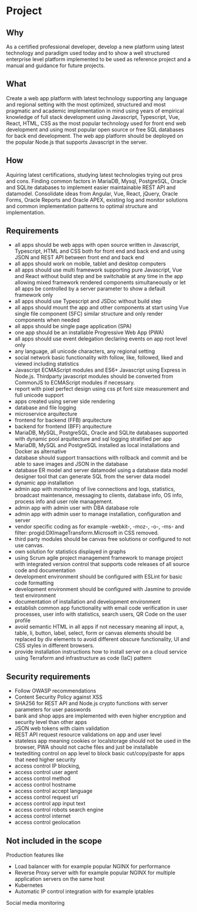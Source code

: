 # Project

## Why 
As a certified professional developer, develop a new platform using latest technology and paradigm used today
and to show a well structured enterprise level platform implemented to be used as reference project and a manual and 
guidance for future projects.

## What
Create a web app platform with latest technology supporting any language and regional setting with the most optimized,
structured and most pragmatic and academic implementation in mind using years of empirical knowledge of full stack
development using Javascript, Typescript, Vue, React, HTML, CSS as the most popular technology used for front end web development 
and using most popular open source or free SQL databases for back end development. The web app platform should be deployed on
the popular Node.js that supports Javascript in the server.

## How
Aquiring latest certifications, studying latest technologies trying out pros and cons.
Finding common factors in MariaDB, Mysql, PostgreSQL, Oracle and SQLite databases to implement easier maintainable REST API 
and datamodel.
Consolidate ideas from Angular, Vue, React, jQuery, Oracle Forms, Oracle Reports and Oracle APEX, existing log and 
monitor solutions and common implementation patterns to optimal structure and implementation.

## Requirements

- all apps should be web apps with open source written in Javascript, Typescript, HTML and CSS both for front end and back end and using JSON and REST API between front end and back end
- all apps should work on mobile, tablet and desktop computers
- all apps should use multi framework supporting pure Javascript, Vue and React without build step and be switchable at any time in the app allowing mixed framework rendered components simultaneously or let all apps be controlled by a server parameter to show a default framework only
- all apps should use Typescript and JSDoc without build step
- all apps should mount the app and other components at start using Vue single file component (SFC) similar structure and only render components when needed
- all apps should be single page application (SPA)
- one app should be an installable Progressive Web App (PWA)
- all apps should use event delegation declaring events on app root level only
- any language, all unicode characters, any regional setting
- social network basic functionality with follow, like, followed, liked and viewed including statistics
- Javascript ECMAScript modules and ES6+ Javascript using Express in Node.js. Thirdparty javascript modules should be converted from CommonJS to ECMAScript modules if necessary.
- report with pixel perfect design using css pt font size measurement and full unicode support
- apps created using server side rendering
- database and file logging
- microservice arquitecture
- frontend for backend (FFB) arquitecture
- backend for frontend (BFF) arquitecture
- MariaDB, MySQL, PostgreSQL, Oracle and SQLite databases supported with dynamic pool arquitecture and sql logging stratified per app
- MariaDB, MySQL and PostgreSQL installed as local installations and Docker as alternative
- database should support transactions with rollback and commit and be able to save images and JSON in the database
- database ER model and server datamodel using a database data model designer tool that can generate SQL from the server data model
- dynamic app installation
- admin app with monitoring of live connections and logs, statistics, broadcast maintenance, messaging to clients, database info, OS info, process info and user role management.
- admin app with admin user with DBA database role 
- admin app with admin user to manage installation, configuration and server
- vendor specific coding as for example -webkit-, -moz-, -o-, -ms- and filter: progid:DXImageTransform.Microsoft in CSS removed. 
- third party modules should be canvas free solutions or configured to not use canvas.
- own solution for statistics displayed in graphs
- using Scrum agile project management framework to manage project with integrated version control that supports code releases of all source code and documentation
- development environment should be configured with ESLint for basic code formatting
- development environment should be configured with Jasmine to provide test environment
- documentation of installation and development environment
- establish common app functionality with email code verification in user processes, user info with statistics, search users, QR Code on the user profile
- avoid semantic HTML in all apps if not necessary meaning all input, a, table, li, button, label, select, form or canvas elements should be replaced by div elements to avoid different obscure functionality, UI and CSS styles in different browsers.
- provide installation instructions how to install server on a cloud service using Terraform and infrastructure as code (IaC) pattern

## Security requirements

- Follow OWASP recommendations
- Content Security Policy against XSS
- SHA256 for REST API and Node.js crypto functions with server parameters for user passwords
- bank and shop apps are implemented with even higher encryption and security level than other apps
- JSON web tokens with claim validation
- REST API request resource validations on app and user level
- stateless app meaning cookies or localstorage should not be used in the browser, PWA should not cache files and just be installable
- textediting control on app level to block basic cut/copy/paste for apps that need higher security
- access control IP blocking,
- access control user agent
- access control method
- access control hostname
- access control accept language
- access control request url
- access control app input text
- access control robots search engine
- access control internet
- access control geolocation

## Not included in the scope

Production features like
- Load balancer with for example popular NGINX for performance
- Reverse Proxy server with for example popular NGINX for multiple application servers on the same host
- Kubernetes
- Automatic IP control integration with for example iptables

Social media monitoring